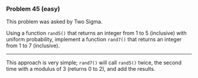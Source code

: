 ### Problem 45 (easy)

This problem was asked by Two Sigma.

Using a function `rand5()` that returns an integer from 1 to 5 (inclusive) with uniform probability, implement a function `rand7()` that returns an integer from 1 to 7 (inclusive).

---

This approach is very simple; `rand7()` will call `rand5()` twice, the second time with a modulus of 3 (returns 0 to 2), and add the results.
